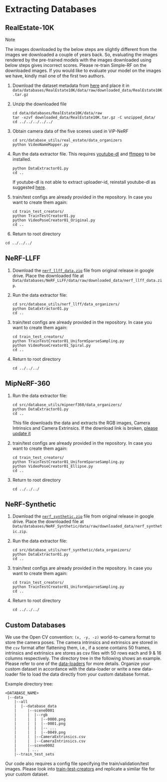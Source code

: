 # Extracting Databases

## RealEstate-10K

> [!NOTE]
> The images downloaded by the below steps are slightly different from the images we downloaded a couple of years back. So, evaluating the images rendered by the pre-trained models with the images downloaded using below steps gives incorrect scores. Please re-train Simple-RF on the downloaded images. If you would like to evaluate your model on the images we have, kindly mail one of the first two authors.

1. Download the dataset metadata from [here](https://google.github.io/realestate10k/download.html) and place it in `data/databases/RealEstate10K/data/raw/downloaded_data/RealEstate10K.tar.gz`

2. Unzip the downloaded file
   ```shell
   cd data/databases/RealEstate10K/data/raw
   tar -xzvf downloaded_data/RealEstate10K.tar.gz -C unzipped_data/
   cd ../../../../../
   ```

3. Obtain camera data of the five scenes used in ViP-NeRF
   ```shell
   cd src/database_utils/real_estate/data_organizers
   python VideoNameMapper.py
   ```

4. Run the data extractor file. This requires [youtube-dl](https://github.com/ytdl-org/youtube-dl) and [ffmpeg](https://ffmpeg.org/download.html) to be installed.
   ```shell
   python DataExtractor01.py
   cd ..
   ```
   If youtube-dl is not able to extract uploader-id, reinstall youtube-dl as suggested [here](https://stackoverflow.com/a/76409717/3337089).

5. train/test configs are already provided in the repository. In case you want to create them again:
   ```shell
   cd train_test_creators/
   python TrainTestCreator01.py
   python VideoPoseCreator01_Original.py
   cd ..
   ```

6. Return to root directory
```shell
cd ../../../
```

## NeRF-LLFF
1. Download the [`nerf_llff_data.zip`](https://drive.google.com/file/d/16VnMcF1KJYxN9QId6TClMsZRahHNMW5g/view?usp=share_link) file from original release in google drive. Place the downloaded file at `Data/databases/NeRF_LLFF/data/raw/downloaded_data/nerf_llff_data.zip`.

2. Run the data extractor file:
   ```shell
   cd src/database_utils/nerf_llff/data_organizers/
   python DataExtractor01.py
   cd ..
   ```

3. train/test configs are already provided in the repository. In case you want to create them again: 
   ```shell
   cd train_test_creators/
   python TrainTestCreator01_UniformSparseSampling.py
   python VideoPoseCreator01_Spiral.py
   cd ..
   ```

4. Return to root directory
   ```shell
   cd ../../../
   ```

## MipNeRF-360
1. Run the data extractor file:
   ```shell
   cd src/database_utils/mipnerf360/data_organizers/
   python DataExtractor01.py
   cd ..
   ```
   This file downloads the data and extracts the RGB images, Camera Intrinsics and Camera Extrinsics. 
   If the download link is broken, [please update it](mipnerf360/data_organizers/DataExtractor01.py#L178)

2. train/test configs are already provided in the repository. In case you want to create them again: 
   ```shell
   cd train_test_creators/
   python TrainTestCreator01_UniformSparseSampling.py
   python VideoPoseCreator01_Ellipse.py
   cd ..
   ```

3. Return to root directory
   ```shell
   cd ../../../
   ```

## NeRF-Synthetic
1. Download the [`nerf_synthetic.zip`](https://drive.google.com/file/d/18JxhpWD-4ZmuFKLzKlAw-w5PpzZxXOcG/view?usp=drive_link) file from original release in google drive. Place the downloaded file at `Data/databases/NeRF_Synthetic/data/raw/downloaded_data/nerf_synthetic.zip`.

2. Run the data extractor file:
   ```shell
   cd src/database_utils/nerf_synthetic/data_organizers/
   python DataExtractor01.py
   cd ..
   ```

3. train/test configs are already provided in the repository. In case you want to create them again: 
   ```shell
   cd train_test_creators/
   python TrainTestCreator01_UniformSparseSampling.py
   cd ..
   ```

4. Return to root directory
   ```shell
   cd ../../../
   ```

## Custom Databases
We use the Open CV convention: `(x, -y, -z)` world-to-camera format to store the camera poses. 
The camera intrinsics and extrinsics are stored in the `csv` format after flattening them, i.e., if a scene contains 50 frames, intrinsics and extrinsics are stores as csv files with 50 rows each and 9 & 16 columns respectively.
The directory tree in the following shows an example.
Please refer to one of the [data-loaders](../data_loaders/RealEstateDataLoader01.py) for more details. 
Organize your custom dataset in accordance with the data-loader or write a new data-loader file to load the data directly from your custom database format.

Example directory tree:
```shell
<DATABASE_NAME>
 |--data
    |--all
    |  |--database_data
    |     |--scene0001
    |     |  |--rgb
    |     |  |  |--0000.png
    |     |  |  |--0001.png
    |     |  |  |-- ...
    |     |  |  |--0049.png
    |     |  |--CameraExtrinsics.csv
    |     |  |--CameraIntrinsics.csv
    |     |--scene0002
    |     | ...
    |--train_test_sets
```

Our code also requires a config file specifying the train/validation/test images. Please look into [train-test-creators](real_estate/train_test_creators/TrainTestCreator01.py) and replicate a similar file for your custom dataset.
